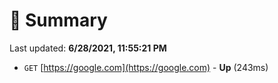 # 📖 Summary
Last updated: **6/28/2021, 11:55:21 PM**

- `GET` [https://google.com](https://google.com) - **Up** (243ms)
